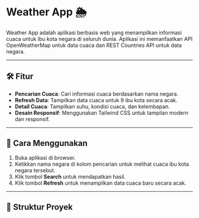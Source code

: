 # Weather App 🌦️

Weather App adalah aplikasi berbasis web yang menampilkan informasi cuaca untuk ibu kota negara di seluruh dunia. Aplikasi ini memanfaatkan API OpenWeatherMap untuk data cuaca dan REST Countries API untuk data negara.

---

## 🛠️ Fitur

- **Pencarian Cuaca**: Cari informasi cuaca berdasarkan nama negara.
- **Refresh Data**: Tampilkan data cuaca untuk 9 ibu kota secara acak.
- **Detail Cuaca**: Tampilkan suhu, kondisi cuaca, dan kelembapan.
- **Desain Responsif**: Menggunakan Tailwind CSS untuk tampilan modern dan responsif.

---

## 🚀 Cara Menggunakan

1. Buka aplikasi di browser.
2. Ketikkan nama negara di kolom pencarian untuk melihat cuaca ibu kota negara tersebut.
3. Klik tombol **Search** untuk mendapatkan hasil.
4. Klik tombol **Refresh** untuk menampilkan data cuaca baru secara acak.

---

## 📂 Struktur Proyek

